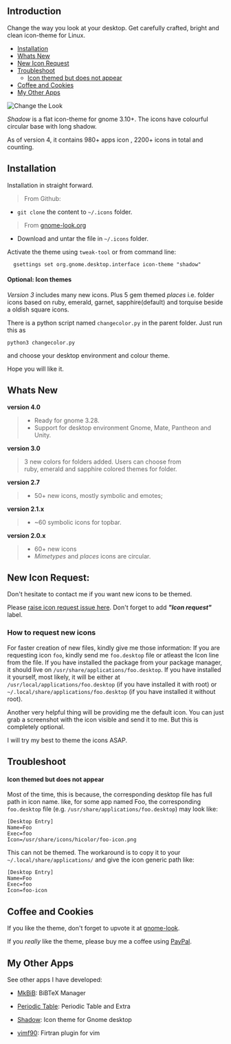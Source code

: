 ## Introduction

Change the way you look at your desktop. Get carefully crafted, bright and clean icon-theme for
Linux.


- [Installation](#installation)
- [Whats New](#whats-new)
- [New Icon Request](#new-icon-request)
- [Troubleshoot](#troubleshoot)
  - [Icon themed but does not appear](#icon-themed-but-does-not-appear)
- [Coffee and Cookies](#coffee-and-cookies)
- [My Other Apps](#my-other-apps)


![Change the Look](http://rudrab.github.io/Shadow/burn-in.gif)


*Shadow* is a flat icon-theme for gnome 3.10+. The icons have colourful circular base with long shadow.

As of version 4, it contains 980+ apps icon , 2200+ icons in total and counting.

## Installation

Installation in straight forward.
> From Github:
* `git clone` the content to `~/.icons` folder.

> From [gnome-look.org](https://www.gnome-look.org/content/show.php/Shadow?content=170398)
* Download and untar the file in `~/.icons` folder.

Activate the theme using `tweak-tool` or from command line:
      
      gsettings set org.gnome.desktop.interface icon-theme "shadow"


#### Optional: Icon themes

*Version 3* includes many new icons. Plus 5 gem themed *places* i.e. folder icons based on ruby,
emerald, garnet, sapphire(default) and torquise beside a oldish square icons. 

There is a python script named `changecolor.py` in the parent folder. Just run this as

    python3 changecolor.py

and choose your desktop environment and colour theme.

Hope you will like it.

## Whats New
**version 4.0**
  > * Ready for gnome 3.28.
  > * Support for desktop environment Gnome, Mate, Pantheon and Unity.
  
**version 3.0**
  > 3 new colors for folders added. Users can choose from<br/> 
  > ruby, emerald and sapphire colored themes for folder.

**version 2.7**
  > * 50+ new icons, mostly symbolic and emotes;

**version 2.1.x**
  > * ~60 symbolic icons for topbar.

**version 2.0.x**
  > * 60+ new icons
  > * _Mimetypes_ and _places_ icons are circular. 

## New Icon Request:
Don't hesitate to contact me if you want new icons to be themed.

Please [raise icon request issue here](https://github.com/rudrab/Shadow/issues). 
Don't forget to add  ***"Icon request"*** label. 

### How to request new icons

For faster creation of new files, kindly give me those information:
If you are requesting icon `foo`, kindly send me `foo.desktop` file or atleast the Icon line from
the file. If you have installed the package from your package manager, it should live on
`/usr/share/applications/foo.desktop`. If you have installed it yourself, most likely, it will be
either at `/usr/local/applications/foo.desktop` (if you have installed it with root) or 
`~/.local/share/applications/foo.desktop` (if you have installed it without root). 

Another very helpful thing will be providing me the default icon. You can just grab a screenshot
with the icon visible and send it to me. But this is completely optional.

I will try my best to theme the icons ASAP.

## Troubleshoot
#### Icon themed but does not appear
 Most of the time, this is because, the corresponding desktop file has full path in icon name.
 like, for some app named Foo, the corresponding `foo.desktop` file (e.g.
 `/usr/share/applications/foo.desktop`) may look like:
 ```
[Desktop Entry]
Name=Foo
Exec=foo
Icon=/usr/share/icons/hicolor/foo-icon.png
 ```

This can not be themed. The workaround is to copy it to your `~/.local/share/applications/`
and give the icon generic path like:
```
[Desktop Entry]
Name=Foo
Exec=foo
Icon=foo-icon
 ```

## Coffee and Cookies
If you like the theme, don't forget to upvote it at [gnome-look](https://www.gnome-look.org/content/show.php/Shadow?content=170398).

If you _really_ like the theme, please buy me a coffee using [PayPal](https://www.paypal.me/banerjeerudra). 

## My Other Apps

See other apps I have developed:

- [MkBiB](http://rudrab.github.io/MkBiB/): BiBTeX Manager

- [Periodic Table](http://rudrab.github.io/PeriodicTable/): Periodic Table and Extra

- [Shadow](http://rudrab.github.io/Shadow/): Icon theme for Gnome desktop

- [vimf90](http://rudrab.github.io/vimf90/): Firtran plugin for vim
